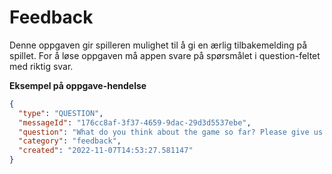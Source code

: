 # Feedback

Denne oppgaven gir spilleren mulighet til å gi en ærlig tilbakemelding på spillet. For å løse oppgaven må appen svare på spørsmålet i question-feltet med riktig svar.

**Eksempel på oppgave-hendelse**

```json
{
  "type": "QUESTION",
  "messageId": "176cc8af-3f37-4659-9dac-29d3d5537ebe",
  "question": "What do you think about the game so far? Please give us feedback.",
  "category": "feedback",
  "created": "2022-11-07T14:53:27.581147"
}
```